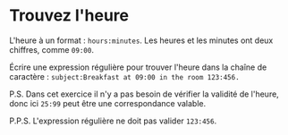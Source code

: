 # Trouvez l'heure

L'heure à un format : `hours:minutes`. Les heures et les minutes ont deux chiffres, comme `09:00`.

Écrire une expression régulière pour trouver l'heure dans la chaîne de caractère : `subject:Breakfast at 09:00 in the room 123:456.`

P.S. Dans cet exercice il n'y a pas besoin de vérifier la validité de l'heure, donc ici `25:99` peut être une correspondance valable.

P.P.S. L'expression régulière ne doit pas valider `123:456`.
